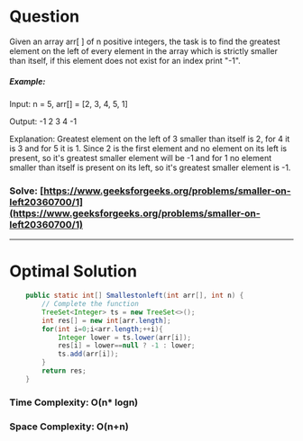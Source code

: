 # Question

Given an array arr[ ] of n positive integers, the task is to find the greatest element on the left of every element in the array which is strictly smaller than itself, if this element does not exist for an index print "-1".
 

##### Example:

Input: n = 5, arr[] = [2, 3, 4, 5, 1]

Output: -1 2 3 4 -1

Explanation:
Greatest element on the left of 3 smaller 
than itself is 2, for 4 it is 3 and for 5 
it is 1. Since 2 is the first element and 
no element on its left is present, so it's 
greatest smaller element will be -1 and for 
1 no element smaller than itself is present 
on its left, so it's greatest smaller element 
is -1.



### Solve: [https://www.geeksforgeeks.org/problems/smaller-on-left20360700/1](https://www.geeksforgeeks.org/problems/smaller-on-left20360700/1)

***

# Optimal Solution


``` java
    public static int[] Smallestonleft(int arr[], int n) {
        // Complete the function
        TreeSet<Integer> ts = new TreeSet<>();
        int res[] = new int[arr.length];
        for(int i=0;i<arr.length;++i){
            Integer lower = ts.lower(arr[i]);
            res[i] = lower==null ? -1 : lower;
            ts.add(arr[i]);
        }
        return res;
    }
```

### Time Complexity: O(n* logn)
### Space Complexity: O(n+n)